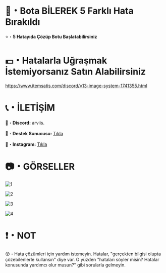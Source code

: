 # 🤖・Bota BİLEREK 5 Farklı Hata Bırakıldı
⭐・**5 Hatayıda Çözüp Botu Başlatabilirsiniz**
#
#

# 💵・Hatalarla Uğraşmak İstemiyorsanız Satın Alabilirsiniz
https://www.itemsatis.com/discord/v13-image-system-1741355.html
# 
#

# 📞・İLETİŞİM
💙・**Discord:** arviis.

🔗・**Destek Sunucusu:** [Tıkla](https://discord.gg/3AfAFE5qYg)

💜・**Instagram:** [Tıkla](https://www.instagram.com/al.kann0/)
#
#

# 📷・GÖRSELLER
![1](https://github.com/user-attachments/assets/40521f5a-47e7-4105-a275-8ff799f4a1b9)

![2](https://github.com/user-attachments/assets/ade35713-7d2a-4688-b67e-02bb0914e339)

![3](https://github.com/user-attachments/assets/10aa7783-7277-4c4f-b72d-ead70af5ca2a)

![4](https://github.com/user-attachments/assets/712a08ac-624d-4750-bd0c-57ceaf315301)

# ❗・NOT
😙・Hata çözümleri için yardım istemeyin. Hatalar, "gerçekten bilgisi olupta çözebilenlerle kullansın" diye var. O yüzden "hataları söyler misin? Hatalar konusunda yardımcı olur musun?" gibi sorularla gelmeyin.
